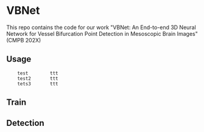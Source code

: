 # VBNet


This repo contains the code for our work "VBNet: An End-to-end 3D Neural Network for Vessel Bifurcation Point Detection in Mesoscopic Brain Images" (CMPB 202X)

## Usage

        test        ttt
        test2       ttt
        tets3       ttt


## Train


## Detection

